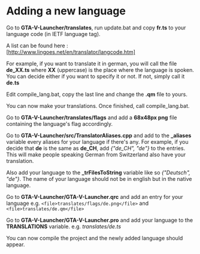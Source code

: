 # Adding a new language

Go to **GTA-V-Launcher/translates**, run update.bat and copy **fr.ts** to your language code (in IETF language tag).

A list can be found here : [http://www.lingoes.net/en/translator/langcode.htm]

For example, if you want to translate it in german, you will call the file **de_XX.ts**
where **XX** (uppercase) is the place where the language is spoken. 
You can decide either if you want to specify it or not. If not, simply call it **de.ts**

Edit compile_lang.bat, copy the last line and change the **.qm** file to yours.

You can now make your translations. Once finished, call compile_lang.bat.

Go to **GTA-V-Launcher/translates/flags** and add a **68x48px png** file containing the language's flag accordingly.

Go to **GTA-V-Launcher/src/TranslatorAliases.cpp** and add to the **_aliases** variable every aliases for your language if there's any.
For example, if you decide that **de** is the same as **de_CH**, add *{"de_CH",  "de"}* to the entries. This will make people speaking German from Switzerland also have your translation.

Also add your language to the **_trFilesToString** variable like so *{"Deutsch",  "de"}*. The name of your language should not be in english but in the native language.

Go to **GTA-V-Launcher/GTA-V-Launcher.qrc** and add an entry for your language 
e.g. `<file>translates/flags/de.png</file>`
and `<file>translates/de.qm</file>`

Go to **GTA-V-Launcher/GTA-V-Launcher.pro** and add your language to the **TRANSLATIONS** variable.
e.g. *translates/de.ts*

You can now compile the project and the newly added language should appear.